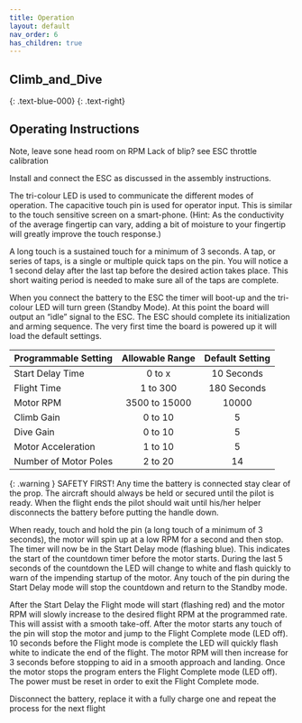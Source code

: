 ```yaml
---
title: Operation
layout: default
nav_order: 6
has_children: true
---
```


## **Climb_and_Dive** ##
{: .text-blue-000}
{: .text-right}

## Operating Instructions ##

Note, leave sone head room on RPM
Lack of blip? see ESC throttle calibration


Install and connect the ESC as discussed in the assembly instructions.

The tri-colour LED is used to communicate the different modes of operation.  The capacitive touch pin is used for operator input.  This is similar to the touch sensitive screen on a smart-phone.  (Hint: As the conductivity of the average fingertip can vary, adding a bit of moisture to your fingertip will greatly improve the touch response.)

A long touch is a sustained touch for a minimum of 3 seconds.  A tap, or series of taps, is a single or multiple quick taps on the pin.  You will notice a 1 second delay after the last tap before the desired action takes place.  This short waiting period is needed to make sure all of the taps are complete.

When you connect the battery to the ESC the timer will boot-up and the tri-colour LED will turn green (Standby Mode).  At this point the board will output an “idle” signal to the ESC.  The ESC should complete its initialization and arming sequence.
The very first time the board is powered up it will load the default settings.

| Programmable Setting | Allowable Range | Default Setting |
| --- | :---: | :---: |
| Start Delay Time | 0 to x | 10 Seconds |
| Flight Time | 1 to 300 | 180 Seconds |
| Motor RPM | 3500 to 15000 | 10000 |
| Climb Gain | 0 to 10 | 5 |
| Dive Gain | 0 to 10 | 5 |
| Motor Acceleration | 1 to 10 | 5 |
| Number of Motor Poles | 2 to 20 | 14 |

{: .warning }
SAFETY FIRST!  Any time the battery is connected stay clear of the prop.  The aircraft should always be held or secured until the pilot is ready.  When the flight ends the pilot should wait until his/her helper disconnects the battery before putting the handle down.

When ready, touch and hold the pin (a long touch of a minimum of 3 seconds), the motor will spin up at a low RPM for a second and then stop.  The timer will now be in the Start Delay mode (flashing blue).  This indicates the start of the countdown timer before the motor starts.  During the last 5 seconds of the countdown the LED will change to white and flash quickly to warn of the impending startup of the motor.  Any touch of the pin during the Start Delay mode will stop the countdown and return to the Standby mode.

After the Start Delay the Flight mode will start (flashing red) and the motor RPM will slowly increase to the desired flight RPM at the programmed rate.  This will assist with a smooth take-off.  After the motor starts any touch of the pin will stop the motor and jump to the Flight Complete mode (LED off). 10 seconds before the Flight mode is complete the LED will quickly flash white to indicate the end of the flight.  The motor RPM will then increase for 3 seconds before stopping to aid in a smooth approach and landing.  Once the motor stops the program enters the Flight Complete mode (LED off).  The power must be reset in order to exit the Flight Complete mode.

Disconnect the battery, replace it with a fully charge one and repeat the process for the next flight
